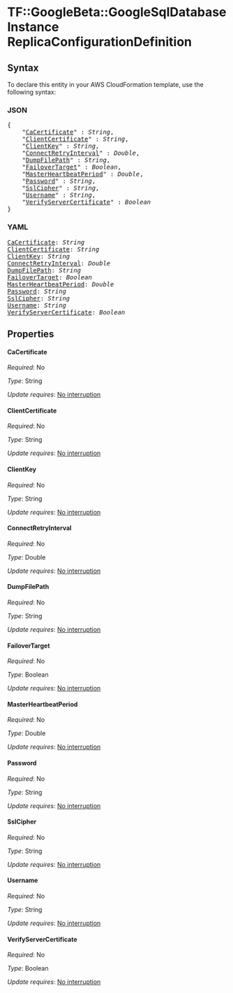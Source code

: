 # TF::GoogleBeta::GoogleSqlDatabaseInstance ReplicaConfigurationDefinition

## Syntax

To declare this entity in your AWS CloudFormation template, use the following syntax:

### JSON

<pre>
{
    "<a href="#cacertificate" title="CaCertificate">CaCertificate</a>" : <i>String</i>,
    "<a href="#clientcertificate" title="ClientCertificate">ClientCertificate</a>" : <i>String</i>,
    "<a href="#clientkey" title="ClientKey">ClientKey</a>" : <i>String</i>,
    "<a href="#connectretryinterval" title="ConnectRetryInterval">ConnectRetryInterval</a>" : <i>Double</i>,
    "<a href="#dumpfilepath" title="DumpFilePath">DumpFilePath</a>" : <i>String</i>,
    "<a href="#failovertarget" title="FailoverTarget">FailoverTarget</a>" : <i>Boolean</i>,
    "<a href="#masterheartbeatperiod" title="MasterHeartbeatPeriod">MasterHeartbeatPeriod</a>" : <i>Double</i>,
    "<a href="#password" title="Password">Password</a>" : <i>String</i>,
    "<a href="#sslcipher" title="SslCipher">SslCipher</a>" : <i>String</i>,
    "<a href="#username" title="Username">Username</a>" : <i>String</i>,
    "<a href="#verifyservercertificate" title="VerifyServerCertificate">VerifyServerCertificate</a>" : <i>Boolean</i>
}
</pre>

### YAML

<pre>
<a href="#cacertificate" title="CaCertificate">CaCertificate</a>: <i>String</i>
<a href="#clientcertificate" title="ClientCertificate">ClientCertificate</a>: <i>String</i>
<a href="#clientkey" title="ClientKey">ClientKey</a>: <i>String</i>
<a href="#connectretryinterval" title="ConnectRetryInterval">ConnectRetryInterval</a>: <i>Double</i>
<a href="#dumpfilepath" title="DumpFilePath">DumpFilePath</a>: <i>String</i>
<a href="#failovertarget" title="FailoverTarget">FailoverTarget</a>: <i>Boolean</i>
<a href="#masterheartbeatperiod" title="MasterHeartbeatPeriod">MasterHeartbeatPeriod</a>: <i>Double</i>
<a href="#password" title="Password">Password</a>: <i>String</i>
<a href="#sslcipher" title="SslCipher">SslCipher</a>: <i>String</i>
<a href="#username" title="Username">Username</a>: <i>String</i>
<a href="#verifyservercertificate" title="VerifyServerCertificate">VerifyServerCertificate</a>: <i>Boolean</i>
</pre>

## Properties

#### CaCertificate

_Required_: No

_Type_: String

_Update requires_: [No interruption](https://docs.aws.amazon.com/AWSCloudFormation/latest/UserGuide/using-cfn-updating-stacks-update-behaviors.html#update-no-interrupt)

#### ClientCertificate

_Required_: No

_Type_: String

_Update requires_: [No interruption](https://docs.aws.amazon.com/AWSCloudFormation/latest/UserGuide/using-cfn-updating-stacks-update-behaviors.html#update-no-interrupt)

#### ClientKey

_Required_: No

_Type_: String

_Update requires_: [No interruption](https://docs.aws.amazon.com/AWSCloudFormation/latest/UserGuide/using-cfn-updating-stacks-update-behaviors.html#update-no-interrupt)

#### ConnectRetryInterval

_Required_: No

_Type_: Double

_Update requires_: [No interruption](https://docs.aws.amazon.com/AWSCloudFormation/latest/UserGuide/using-cfn-updating-stacks-update-behaviors.html#update-no-interrupt)

#### DumpFilePath

_Required_: No

_Type_: String

_Update requires_: [No interruption](https://docs.aws.amazon.com/AWSCloudFormation/latest/UserGuide/using-cfn-updating-stacks-update-behaviors.html#update-no-interrupt)

#### FailoverTarget

_Required_: No

_Type_: Boolean

_Update requires_: [No interruption](https://docs.aws.amazon.com/AWSCloudFormation/latest/UserGuide/using-cfn-updating-stacks-update-behaviors.html#update-no-interrupt)

#### MasterHeartbeatPeriod

_Required_: No

_Type_: Double

_Update requires_: [No interruption](https://docs.aws.amazon.com/AWSCloudFormation/latest/UserGuide/using-cfn-updating-stacks-update-behaviors.html#update-no-interrupt)

#### Password

_Required_: No

_Type_: String

_Update requires_: [No interruption](https://docs.aws.amazon.com/AWSCloudFormation/latest/UserGuide/using-cfn-updating-stacks-update-behaviors.html#update-no-interrupt)

#### SslCipher

_Required_: No

_Type_: String

_Update requires_: [No interruption](https://docs.aws.amazon.com/AWSCloudFormation/latest/UserGuide/using-cfn-updating-stacks-update-behaviors.html#update-no-interrupt)

#### Username

_Required_: No

_Type_: String

_Update requires_: [No interruption](https://docs.aws.amazon.com/AWSCloudFormation/latest/UserGuide/using-cfn-updating-stacks-update-behaviors.html#update-no-interrupt)

#### VerifyServerCertificate

_Required_: No

_Type_: Boolean

_Update requires_: [No interruption](https://docs.aws.amazon.com/AWSCloudFormation/latest/UserGuide/using-cfn-updating-stacks-update-behaviors.html#update-no-interrupt)

